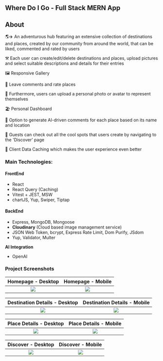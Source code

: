## Where Do I Go - Full Stack MERN App

## About

🌎✈️ An adventurous hub featuring an extensive collection of destinations and places, created by our community from around the world, that can be liked, commented and rated by users

⚒️ Each user can create/edit/delete destinations and places, upload pictures and select suitable descriptions and details for their entries

🖼️ Responsive Gallery

💬 Leave comments and rate places

📸 Furthermore, users can upload a personal photo or avatar to represent themselves

🏖️ Personal Dashboard

🤖 Option to generate AI-driven comments for each place based on its name and location

🔎 Guests can check out all the cool spots that users create by navigating to the 'Discover' page

👾 Client Data Caching which makes the user experience even better

### Main Technologies:

#### FrontEnd

- React
- React Query (Caching)
- Vitest + JEST, MSW
- chartJS, Yup, Swiper, Tiptap

#### BackEnd

- Express, MongoDB, Mongoose
- **Cloudinary** (Cloud based image management service)
- JSON Web Token, bcrypt, Express Rate Limit, Dom Purify, JSdom
- Yup, Validator, Multer

**AI Integration**

- OpenAI

### Project Screenshots

Homepage - Desktop         |  Homepage - Mobile
:-------------------------:|:-------------------------:
![](./screenshots/home%20desktopx.gif)   |  ![](./screenshots/home%20mobile.gif)

Destination Details - Desktop            |  Destination Details - Mobile
:-------------------------:|:-------------------------:
![](./screenshots/dest%20details%20desktop.gif)   |  ![](./screenshots/dest%20details%20mobile.gif)

Place Details - Desktop            |  Place Details - Mobile
:-------------------------:|:-------------------------:
![](./screenshots/place%20details%20desktop.gif)   |  ![](./screenshots/place%20details%20mobile.gif)

Discover  - Desktop                                |  Discover - Mobile
:-------------------------:|:-------------------------:
![](./screenshots/discover%20desktop.gif)   |  ![](./screenshots/discover%20mobile.gif)